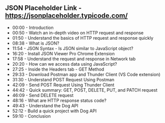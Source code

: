 ## JSON Placeholder Link - https://jsonplaceholder.typicode.com/

- 00:00 - Introduction
- 00:50 - Watch an in-depth video on HTTP request and response 
- 01:50 - Understand the basics of HTTP request and response quickly
- 08:38 - What is JSON?
- 11:54 - JSON Syntax - Is JSON similar to JavaScript object?
- 16:20 - Install JSON Viewer Pro Chrome Extension
- 17:58 - Understand the request and response in Network tab
- 20:20 - How can we access data using JavaScript?
- 27:25 - Inside the Headers tab - GET Method
- 29:33 - Download Postman app and Thunder Client (VS Code extension)
- 31:30 - Understand POST Request Using Postman
- 42:09 - Send POST Request Using Thunder Client
- 44:42 - Quick summary: GET, POST, DELETE, PUT, and PATCH request
- 46:09 - Send DELETE request
- 48:16 - What are HTTP response status code?
- 49:43 - Understand the Dog API
- 52:12 - Build a quick project with Dog API
- 59:10 - Conclusion





